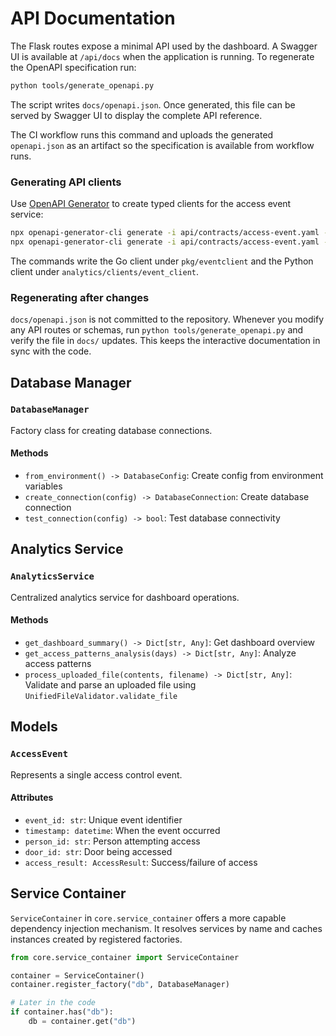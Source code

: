 # API Documentation

The Flask routes expose a minimal API used by the dashboard. A Swagger UI is
available at `/api/docs` when the application is running. To regenerate the
OpenAPI specification run:

```bash
python tools/generate_openapi.py
```

The script writes `docs/openapi.json`. Once generated, this file can be served
by Swagger UI to display the complete API reference.

The CI workflow runs this command and uploads the generated `openapi.json` as an
artifact so the specification is available from workflow runs.

### Generating API clients

Use [OpenAPI Generator](https://openapi-generator.tech/) to create typed clients
for the access event service:

```bash
npx openapi-generator-cli generate -i api/contracts/access-event.yaml -g go -o pkg/eventclient
npx openapi-generator-cli generate -i api/contracts/access-event.yaml -g python -o analytics/clients/event_client
```

The commands write the Go client under `pkg/eventclient` and the Python client
under `analytics/clients/event_client`.

### Regenerating after changes

`docs/openapi.json` is not committed to the repository. Whenever you modify any
API routes or schemas, run `python tools/generate_openapi.py` and verify the
file in `docs/` updates. This keeps the interactive documentation in sync with
the code.

## Database Manager

### `DatabaseManager`

Factory class for creating database connections.

#### Methods

- `from_environment() -> DatabaseConfig`: Create config from environment variables
- `create_connection(config) -> DatabaseConnection`: Create database connection
- `test_connection(config) -> bool`: Test database connectivity

## Analytics Service

### `AnalyticsService`

Centralized analytics service for dashboard operations.

#### Methods

- `get_dashboard_summary() -> Dict[str, Any]`: Get dashboard overview
- `get_access_patterns_analysis(days) -> Dict[str, Any]`: Analyze access patterns
- `process_uploaded_file(contents, filename) -> Dict[str, Any]`: Validate and parse an uploaded file using `UnifiedFileValidator.validate_file`

## Models

### `AccessEvent`

Represents a single access control event.

#### Attributes

- `event_id: str`: Unique event identifier
- `timestamp: datetime`: When the event occurred
- `person_id: str`: Person attempting access
- `door_id: str`: Door being accessed
- `access_result: AccessResult`: Success/failure of access

## Service Container

`ServiceContainer` in `core.service_container` offers a more capable
dependency injection mechanism. It resolves services by name and caches
instances created by registered factories.

```python
from core.service_container import ServiceContainer

container = ServiceContainer()
container.register_factory("db", DatabaseManager)

# Later in the code
if container.has("db"):
    db = container.get("db")
```
